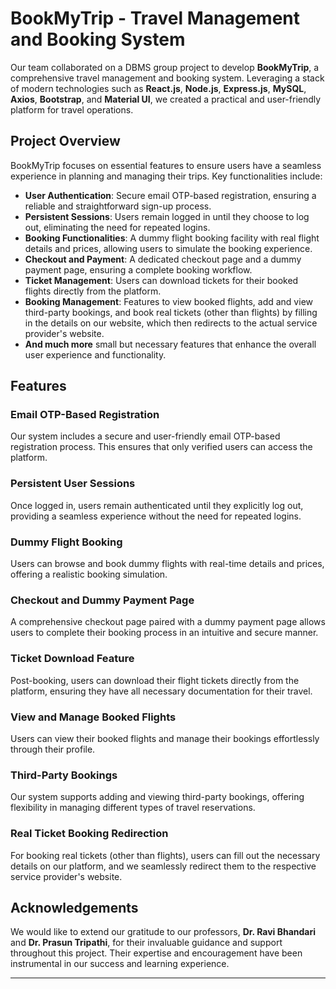 # BookMyTrip - Travel Management and Booking System

Our team collaborated on a DBMS group project to develop **BookMyTrip**, a comprehensive travel management and booking system. Leveraging a stack of modern technologies such as **React.js**, **Node.js**, **Express.js**, **MySQL**, **Axios**, **Bootstrap**, and **Material UI**, we created a practical and user-friendly platform for travel operations. 

## Project Overview

BookMyTrip focuses on essential features to ensure users have a seamless experience in planning and managing their trips. Key functionalities include:

- **User Authentication**: Secure email OTP-based registration, ensuring a reliable and straightforward sign-up process.
- **Persistent Sessions**: Users remain logged in until they choose to log out, eliminating the need for repeated logins.
- **Booking Functionalities**: A dummy flight booking facility with real flight details and prices, allowing users to simulate the booking experience.
- **Checkout and Payment**: A dedicated checkout page and a dummy payment page, ensuring a complete booking workflow.
- **Ticket Management**: Users can download tickets for their booked flights directly from the platform.
- **Booking Management**: Features to view booked flights, add and view third-party bookings, and book real tickets (other than flights) by filling in the details on our website, which then redirects to the actual service provider's website.
- **And much more** small but necessary features that enhance the overall user experience and functionality.

## Features

### Email OTP-Based Registration
Our system includes a secure and user-friendly email OTP-based registration process. This ensures that only verified users can access the platform.

### Persistent User Sessions
Once logged in, users remain authenticated until they explicitly log out, providing a seamless experience without the need for repeated logins.

### Dummy Flight Booking
Users can browse and book dummy flights with real-time details and prices, offering a realistic booking simulation.

### Checkout and Dummy Payment Page
A comprehensive checkout page paired with a dummy payment page allows users to complete their booking process in an intuitive and secure manner.

### Ticket Download Feature
Post-booking, users can download their flight tickets directly from the platform, ensuring they have all necessary documentation for their travel.

### View and Manage Booked Flights
Users can view their booked flights and manage their bookings effortlessly through their profile.

### Third-Party Bookings
Our system supports adding and viewing third-party bookings, offering flexibility in managing different types of travel reservations.

### Real Ticket Booking Redirection
For booking real tickets (other than flights), users can fill out the necessary details on our platform, and we seamlessly redirect them to the respective service provider's website.

## Acknowledgements

We would like to extend our gratitude to our professors, **Dr. Ravi Bhandari** and **Dr. Prasun Tripathi**, for their invaluable guidance and support throughout this project. Their expertise and encouragement have been instrumental in our success and learning experience.

---